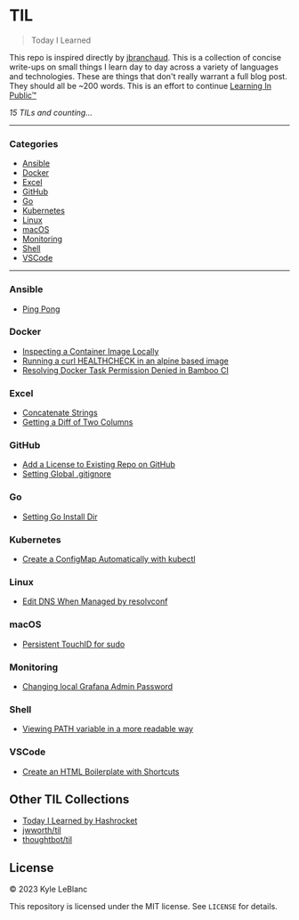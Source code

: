 # TIL

> Today I Learned

This repo is inspired directly by [jbranchaud](https://github.com/jbranchaud/til). This is a collection of concise write-ups on small things I learn day to day across a variety of languages and technologies. These are things that don't really
warrant a full blog post. They should all be ~200 words. This is an effort to continue [Learning In Public™](https://www.swyx.io/learn-in-public/)

_15 TILs and counting..._

---

### Categories

* [Ansible](#ansible)
* [Docker](#docker)
* [Excel](#excel)
* [GitHub](#github)
* [Go](#go)
* [Kubernetes](#kubernetes)
* [Linux](#linux)
* [macOS](#macos)
* [Monitoring](#monitoring)
* [Shell](#shell)
* [VSCode](#vscode)

---

### Ansible
- [Ping Pong](ansible/ping.md)

### Docker
- [Inspecting a Container Image Locally](docker/inspect-image-locally.md)
- [Running a curl HEALTHCHECK in an alpine based image](docker/curl-healthcheck.md)
- [Resolving Docker Task Permission Denied in Bamboo CI](docker/docker-task-permissions.md)

### Excel
- [Concatenate Strings](excel/concat.md)
- [Getting a Diff of Two Columns](excel/excel-diff.md)

### GitHub
- [Add a License to Existing Repo on GitHub](github/add-license.md)
- [Setting Global .gitignore](github/global-ignore.md)

### Go
- [Setting Go Install Dir](go/go-install-dir.md)

### Kubernetes
- [Create a ConfigMap Automatically with kubectl](k8s/create_configmap_cli.md)

### Linux
- [Edit DNS When Managed by resolvconf](linux/edit-DNS-resolvconf.md)

### macOS
- [Persistent TouchID for sudo](macos/touchid_sudo.md)

### Monitoring
- [Changing local Grafana Admin Password](monitoring/grafana_admin_pass.md)

### Shell
- [Viewing PATH variable in a more readable way](shell/view-path.md)

### VSCode
- [Create an HTML Boilerplate with Shortcuts](vscode/html-boilerplate.md)


## Other TIL Collections

* [Today I Learned by Hashrocket](https://til.hashrocket.com)
* [jwworth/til](https://github.com/jwworth/til)
* [thoughtbot/til](https://github.com/thoughtbot/til)

## License

&copy; 2023 Kyle LeBlanc

This repository is licensed under the MIT license. See `LICENSE` for
details.
